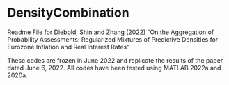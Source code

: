 # DensityCombination

Readme File for Diebold, Shin and Zhang (2022) 
“On the Aggregation of Probability Assessments:
Regularized Mixtures of Predictive Densities for
Eurozone Inflation and Real Interest Rates”

These codes are frozen in June 2022 and replicate the results of the paper dated June 6, 2022. All codes have been tested using MATLAB 2022a and 2020a.
